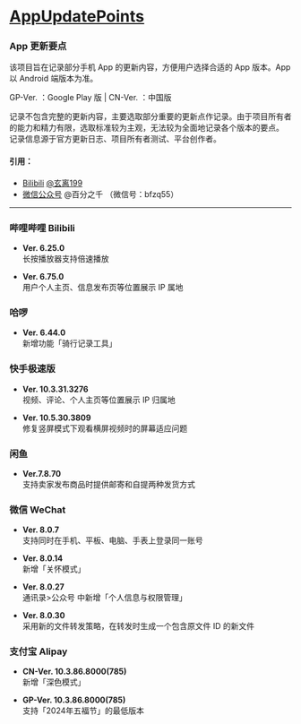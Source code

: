 # [AppUpdatePoints](https://github.com/Coriginbe/coriginbe.github.io/AppUpdatePoints)

### App 更新要点

该项目旨在记录部分手机 App 的更新内容，方便用户选择合适的 App 版本。App 以 Android 端版本为准。

GP-Ver. ：Google Play 版 | CN-Ver. ：中国版

记录不包含完整的更新内容，主要选取部分重要的更新点作记录。由于项目所有者的能力和精力有限，选取标准较为主观，无法较为全面地记录各个版本的要点。  
记录信息源于官方更新日志、项目所有者测试、平台创作者。  

#### 引用：  
- [Bilibili](https://www.bilibili.com/) [@玄离199](https://space.bilibili.com/67079745/)  
- [微信公众号](https://mp.weixin.qq.com/) @百分之千 （微信号：bfzq55）

---

### 哔哩哔哩 Bilibili

- **Ver. 6.25.0**  
  长按播放器支持倍速播放
  
- **Ver. 6.75.0**  
  用户个人主页、信息发布页等位置展示 IP 属地

### 哈啰

- **Ver. 6.44.0**  
  新增功能「骑行记录工具」

### 快手极速版  

- **Ver. 10.3.31.3276**  
  视频、评论、个人主页等位置展示 IP 归属地
  
- **Ver. 10.5.30.3809**  
  修复竖屏模式下观看横屏视频时的屏幕适应问题

### 闲鱼

- **Ver.7.8.70**  
  支持卖家发布商品时提供邮寄和自提两种发货方式

### 微信 WeChat

- **Ver. 8.0.7**  
  支持同时在手机、平板、电脑、手表上登录同一账号
  
- **Ver. 8.0.14**  
  新增「关怀模式」
  
- **Ver. 8.0.27**  
  通讯录>公众号 中新增「个人信息与权限管理」
  
- **Ver. 8.0.30**  
  采用新的文件转发策略，在转发时生成一个包含原文件 ID 的新文件

### 支付宝 Alipay

- **CN-Ver. 10.3.86.8000(785)**  
  新增「深色模式」

- **GP-Ver. 10.3.86.8000(785)**  
  支持「2024年五福节」的最低版本
